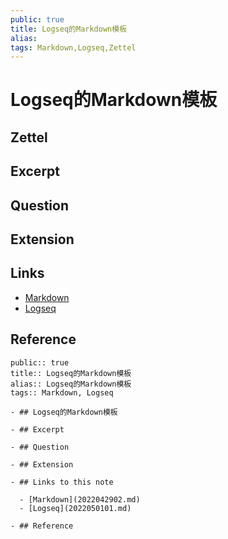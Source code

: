 ```yaml
---
public: true
title: Logseq的Markdown模板
alias: 
tags: Markdown,Logseq,Zettel
---
```


# Logseq的Markdown模板
## Zettel
## Excerpt
## Question
## Extension
## Links
- [Markdown](Markdown.md)
- [Logseq](Logseq.md)

## Reference
  
  ```
  public:: true  
  title:: Logseq的Markdown模板  
  alias:: Logseq的Markdown模板  
  tags:: Markdown, Logseq  
  
  - ## Logseq的Markdown模板
  
  - ## Excerpt
  
  - ## Question
  
  - ## Extension
  
  - ## Links to this note
  
  	- [Markdown](2022042902.md)
  	- [Logseq](2022050101.md)
  
  - ## Reference
  
  ```